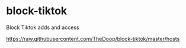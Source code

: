 # block-tiktok
Block Tiktok adds and access

https://raw.githubusercontent.com/TheDoop/block-tiktok/master/hosts
